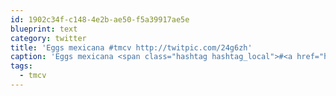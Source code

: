 ```yaml
---
id: 1902c34f-c148-4e2b-ae50-f5a39917ae5e
blueprint: text
category: twitter
title: 'Eggs mexicana #tmcv http://twitpic.com/24g6zh'
caption: 'Eggs mexicana <span class="hashtag hashtag_local">#<a href="http://tweettemp.darylchymko.ca/?tag=tmcv">tmcv</a> http://twitpic.com/24g6zh'
tags:
  - tmcv
---
```

